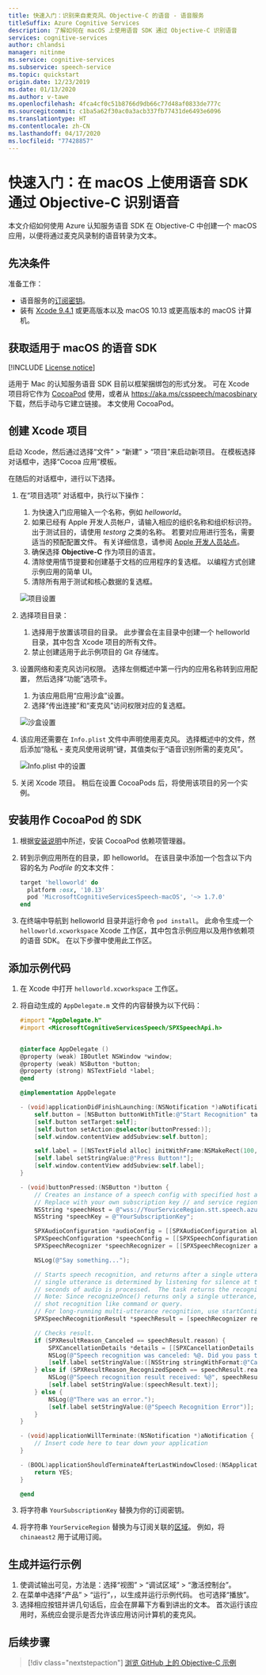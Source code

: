 ```yaml
---
title: 快速入门：识别来自麦克风、Objective-C 的语音 - 语音服务
titleSuffix: Azure Cognitive Services
description: 了解如何在 macOS 上使用语音 SDK 通过 Objective-C 识别语音
services: cognitive-services
author: chlandsi
manager: nitinme
ms.service: cognitive-services
ms.subservice: speech-service
ms.topic: quickstart
origin.date: 12/23/2019
ms.date: 01/13/2020
ms.author: v-tawe
ms.openlocfilehash: 4fca4cf0c51b8766d9db66c77d48af0833de777c
ms.sourcegitcommit: c1ba5a62f30ac0a3acb337fb77431de6493e6096
ms.translationtype: HT
ms.contentlocale: zh-CN
ms.lasthandoff: 04/17/2020
ms.locfileid: "77428857"
---
```

# <a name="quickstart-recognize-speech-in-objective-c-on-macos-by-using-the-speech-sdk"></a>快速入门：在 macOS 上使用语音 SDK 通过 Objective-C 识别语音

<!-- Quickstarts are also available for [speech synthesis](~/articles/cognitive-services/Speech-Service/quickstarts/text-to-speech-langs/objectivec-macos.md). -->

本文介绍如何使用 Azure 认知服务语音 SDK 在 Objective-C 中创建一个 macOS 应用，以便将通过麦克风录制的语音转录为文本。

## <a name="prerequisites"></a>先决条件

准备工作：

* 语音服务的[订阅密钥](~/articles/cognitive-services/Speech-Service/get-started.md)。
* 装有 [Xcode 9.4.1](https://geo.itunes.apple.com/us/app/xcode/id497799835?mt=12) 或更高版本以及 macOS 10.13 或更高版本的 macOS 计算机。

## <a name="get-the-speech-sdk-for-macos"></a>获取适用于 macOS 的语音 SDK

[!INCLUDE [License notice](~/includes/cognitive-services-speech-service-license-notice.md)]

适用于 Mac 的认知服务语音 SDK 目前以框架捆绑包的形式分发。 可在 Xcode 项目将它作为 [CocoaPod](https://cocoapods.org/) 使用，或者从 https://aka.ms/csspeech/macosbinary 下载，然后手动与它建立链接。 本文使用 CocoaPod。

## <a name="create-an-xcode-project"></a>创建 Xcode 项目

启动 Xcode，然后通过选择“文件” > “新建” > “项目”来启动新项目。    在模板选择对话框中，选择“Cocoa 应用”模板。 

在随后的对话框中，进行以下选择。

1. 在“项目选项”  对话框中，执行以下操作：
    1. 为快速入门应用输入一个名称，例如 *helloworld*。
    1. 如果已经有 Apple 开发人员帐户，请输入相应的组织名称和组织标识符。 出于测试目的，请使用 *testorg* 之类的名称。 若要对应用进行签名，需要适当的预配配置文件。 有关详细信息，请参阅 [Apple 开发人员站点](https://developer.apple.com/)。
    1. 确保选择 **Objective-C** 作为项目的语言。
    1. 清除使用情节提要和创建基于文档的应用程序的复选框。 以编程方式创建示例应用的简单 UI。
    1. 清除所有用于测试和核心数据的复选框。

    ![项目设置](~/articles/cognitive-services/Speech-Service/media/sdk/qs-objectivec-macos-project-settings.png)

1. 选择项目目录：
    1. 选择用于放置该项目的目录。 此步骤会在主目录中创建一个 helloworld 目录，其中包含 Xcode 项目的所有文件。
    1. 禁止创建适用于此示例项目的 Git 存储库。
1. 设置网络和麦克风访问权限。 选择左侧概述中第一行内的应用名称转到应用配置， 然后选择“功能”选项卡。 
    1. 为该应用启用“应用沙盒”设置。 
    1. 选择“传出连接”和“麦克风”访问权限对应的复选框。  

    ![沙盒设置](~/articles/cognitive-services/Speech-Service/media/sdk/qs-objectivec-macos-sandbox.png)

1. 该应用还需要在 `Info.plist` 文件中声明使用麦克风。 选择概述中的文件，然后添加“隐私 - 麦克风使用说明”键，其值类似于“语音识别所需的麦克风”。  

    ![Info.plist 中的设置](~/articles/cognitive-services/Speech-Service/media/sdk/qs-objectivec-macos-info-plist.png)

1. 关闭 Xcode 项目。 稍后在设置 CocoaPods 后，将使用该项目的另一个实例。

## <a name="install-the-sdk-as-a-cocoapod"></a>安装用作 CocoaPod 的 SDK

1. 根据[安装说明](https://guides.cocoapods.org/using/getting-started.html)中所述，安装 CocoaPod 依赖项管理器。
1. 转到示例应用所在的目录，即 helloworld。 在该目录中添加一个包含以下内容的名为 *Podfile* 的文本文件：

    ```ruby
    target 'helloworld' do
      platform :osx, '10.13'
      pod 'MicrosoftCognitiveServicesSpeech-macOS', '~> 1.7.0'
    end
    ```
1. 在终端中导航到 helloworld 目录并运行命令 `pod install`。 此命令生成一个 `helloworld.xcworkspace` Xcode 工作区，其中包含示例应用以及用作依赖项的语音 SDK。 在以下步骤中使用此工作区。

## <a name="add-the-sample-code"></a>添加示例代码

1. 在 Xcode 中打开 `helloworld.xcworkspace` 工作区。
1. 将自动生成的 `AppDelegate.m` 文件的内容替换为以下代码：

    ```objectivec
    #import "AppDelegate.h"
    #import <MicrosoftCognitiveServicesSpeech/SPXSpeechApi.h>
    
    
    @interface AppDelegate ()
    @property (weak) IBOutlet NSWindow *window;
    @property (weak) NSButton *button;
    @property (strong) NSTextField *label;
    @end
    
    @implementation AppDelegate
    
    - (void)applicationDidFinishLaunching:(NSNotification *)aNotification {
        self.button = [NSButton buttonWithTitle:@"Start Recognition" target:nil action:nil];
        [self.button setTarget:self];
        [self.button setAction:@selector(buttonPressed:)];
        [self.window.contentView addSubview:self.button];
    
        self.label = [[NSTextField alloc] initWithFrame:NSMakeRect(100, 100, 200, 17)];
        [self.label setStringValue:@"Press Button!"];
        [self.window.contentView addSubview:self.label];
    }
    
    - (void)buttonPressed:(NSButton *)button {
        // Creates an instance of a speech config with specified host and subscription key.
        // Replace with your own subscription key // and service region (e.g., "chinaeast2").
        NSString *speechHost = @"wss://YourServiceRegion.stt.speech.azure.cn/";
        NSString *speechKey = @"YourSubscriptionKey";
    
        SPXAudioConfiguration *audioConfig = [[SPXAudioConfiguration alloc] initWithMicrophone:nil];
        SPXSpeechConfiguration *speechConfig = [[SPXSpeechConfiguration alloc] initWithHost:speechHost subscription:speechKey];
        SPXSpeechRecognizer *speechRecognizer = [[SPXSpeechRecognizer alloc] initWithSpeechConfiguration:speechConfig audioConfiguration:audioConfig];
    
        NSLog(@"Say something...");
    
        // Starts speech recognition, and returns after a single utterance is recognized. The end of a
        // single utterance is determined by listening for silence at the end or until a maximum of 15
        // seconds of audio is processed.  The task returns the recognition text as result.
        // Note: Since recognizeOnce() returns only a single utterance, it is suitable only for single
        // shot recognition like command or query.
        // For long-running multi-utterance recognition, use startContinuousRecognitionAsync() instead.
        SPXSpeechRecognitionResult *speechResult = [speechRecognizer recognizeOnce];
    
        // Checks result.
        if (SPXResultReason_Canceled == speechResult.reason) {
            SPXCancellationDetails *details = [[SPXCancellationDetails alloc] initFromCanceledRecognitionResult:speechResult];
            NSLog(@"Speech recognition was canceled: %@. Did you pass the correct key/region combination?", details.errorDetails);
            [self.label setStringValue:([NSString stringWithFormat:@"Canceled: %@", details.errorDetails])];
        } else if (SPXResultReason_RecognizedSpeech == speechResult.reason) {
            NSLog(@"Speech recognition result received: %@", speechResult.text);
            [self.label setStringValue:(speechResult.text)];
        } else {
            NSLog(@"There was an error.");
            [self.label setStringValue:(@"Speech Recognition Error")];
        }
    }
    
    - (void)applicationWillTerminate:(NSNotification *)aNotification {
        // Insert code here to tear down your application
    }
    
    - (BOOL)applicationShouldTerminateAfterLastWindowClosed:(NSApplication *)theApplication {
        return YES;
    }
    
    @end
    ```
1. 将字符串 `YourSubscriptionKey` 替换为你的订阅密钥。
1. 将字符串 `YourServiceRegion` 替换为与订阅关联的[区域](~/articles/cognitive-services/Speech-Service/regions.md)。 例如，将 `chinaeast2` 用于试用订阅。

## <a name="build-and-run-the-sample"></a>生成并运行示例

1. 使调试输出可见，方法是：选择“视图”   > “调试区域”   >   “激活控制台”。
1. 在菜单中选择“产品” > “运行”，，以生成并运行示例代码。   也可选择“播放”。 
1. 选择相应按钮并讲几句话后，应会在屏幕下方看到讲出的文本。 首次运行该应用时，系统应会提示是否允许该应用访问计算机的麦克风。

## <a name="next-steps"></a>后续步骤

> [!div class="nextstepaction"]
> [浏览 GitHub 上的 Objective-C 示例](https://github.com/Azure-Samples/cognitive-services-speech-sdk)
